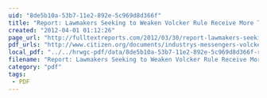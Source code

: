 ```yaml
---
uid: "8de5b10a-53b7-11e2-892e-5c969d8d366f"
title: "Report: Lawmakers Seeking to Weaken Volcker Rule Receive More Than Four Times as Much From Industry as Those Asking for Stronger Measure | Full Text Reports..."
created: "2012-04-01 01:12:26"
page_url: "http://fulltextreports.com/2012/03/30/report-lawmakers-seeking-to-weaken-volcker-rule-receive-more-than-four-times-as-much-from-industry-as-those-asking-for-stronger-measure/"
pdf_urls: "http://www.citizen.org/documents/industrys-messengers-volcker-rule-report.pdf"
local_pdf: "../../hrwgc-pdf/data/8de5b10a-53b7-11e2-892e-5c969d8d366f-report-lawmakers-seeking-to-weaken-volcker-rule-receive-more-than-four-times-as-much-from-industry-as-those-asking-for-stronger-measure-full-text-reports.pdf"
filename: "Report: Lawmakers Seeking to Weaken Volcker Rule Receive More Than Four Times as Much From Industry as Those Asking for Stronger Measure | Full Text Reports.html"
category: "pdf"
tags: 
 - PDF
---
```

